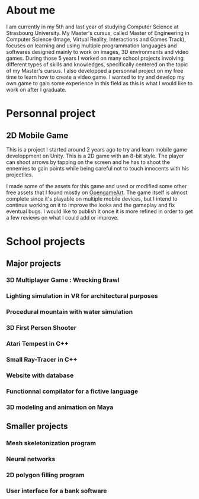 # About me

I am currently in my 5th and last year of studying Computer Science at Strasbourg University. My Master's cursus, called Master of Engineering in Computer Science (Image, Virtual Reality, Interactions and Games Track), focuses on learning and using multiple programmation languages and softwares designed mainly to work on images, 3D environments and video games. During those 5 years I worked on many school projects involving different types of skills and knowledges, specifically centered on the topic of my Master's cursus. I also developped a personnal project on my free time to learn how to create a video game. I wanted to try and develop my own game to gain some experience in this field as this is what I would like to work on after I graduate.

# Personnal project

## 2D Mobile Game

This is a project I started around 2 years ago to try and learn mobile game developpment on Unity. This is a 2D game with an 8-bit style. The player can shoot arrows by tapping on the screen and he has to shoot the ennemies to gain points while being careful not to touch innocents with his projectiles.

I made some of the assets for this game and used or modified some other free assets that I found mostly on [OpengameArt](https://opengameart.org/). The game itself is almost complete since it's playable on multiple mobile devices, but I intend to continue working on it to improve the looks and the gameplay and fix eventual bugs. I would like to publish it once it is more refined in order to get a few reviews on what I could add or improve.

# School projects

## Major projects

### 3D Multiplayer Game : Wrecking Brawl

### Lighting simulation in VR for architectural purposes

### Procedural mountain with water simulation

### 3D First Person Shooter

### Atari Tempest in C++

### Small Ray-Tracer in C++

### Website with database

### Functionnal compilator for a fictive language

### 3D modeling and animation on Maya

## Smaller projects

### Mesh skeletonization program

### Neural networks

### 2D polygon filling program

### User interface for a bank software
